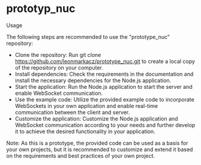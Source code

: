 # prototyp_nuc

Usage

The following steps are recommended to use the "prototype_nuc" repository:

- Clone the repository: Run git clone https://github.com/leonmarkacz/prototype_nuc.git to create a local copy of the repository on your computer.
- Install dependencies: Check the requirements in the documentation and install the necessary dependencies for the Node.js application.
- Start the application: Run the Node.js application to start the server and enable WebSocket communication.
- Use the example code: Utilize the provided example code to incorporate WebSockets in your own application and enable real-time communication between the client and server.
- Customize the application: Customize the Node.js application and WebSocket communication according to your needs and further develop it to achieve the desired functionality in your application.

Note: As this is a prototype, the provided code can be used as a basis for your own projects, but it is recommended to customize and extend it based on the requirements and best practices of your own project.
